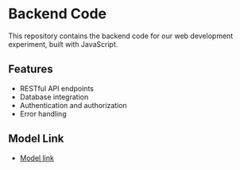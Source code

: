 # Backend Code

This repository contains the backend code for our web development experiment, built with JavaScript.

## Features

- RESTful API endpoints
- Database integration
- Authentication and authorization
- Error handling

## Model Link

- [Model link](https://app.eraser.io/workspace/YtPqZ1VogxGy1jzIDkzj)


